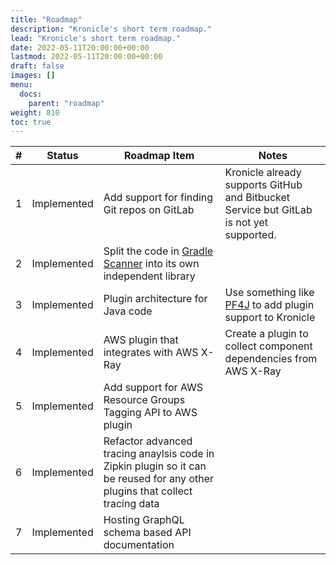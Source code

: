 ```yaml
---
title: "Roadmap"
description: "Kronicle's short term roadmap."
lead: "Kronicle's short term roadmap."
date: 2022-05-11T20:00:00+00:00
lastmod: 2022-05-11T20:00:00+00:00
draft: false
images: []
menu:
  docs:
    parent: "roadmap"
weight: 810
toc: true
---
```



| #   | Status      | Roadmap Item                                                                                                                                                                         | Notes                                                                                     |
|-----|-------------|--------------------------------------------------------------------------------------------------------------------------------------------------------------------------------------|-------------------------------------------------------------------------------------------|
| 1   | Implemented | Add support for finding Git repos on GitLab                                                                                                                                          | Kronicle already supports GitHub and Bitbucket Service but GitLab is not yet supported.   |
| 2   | Implemented | Split the code in [Gradle Scanner](https://github.com/kronicle-tech/kronicle/tree/main/service/src/main/java/tech/kronicle/service/scanners/gradle) into its own independent library |                                                                                           |
| 3   | Implemented | Plugin architecture for Java code                                                                                                                                                    | Use something like [PF4J](https://github.com/pf4j/pf4j) to add plugin support to Kronicle |
| 4   | Implemented | AWS plugin that integrates with AWS X-Ray                                                                                                                                            | Create a plugin to collect component dependencies from AWS X-Ray                          |
| 5   | Implemented | Add support for AWS Resource Groups Tagging API to AWS plugin                                                                                                                        |                                                                                           |
| 6   | Implemented | Refactor advanced tracing anaylsis code in Zipkin plugin so it can be reused for any other plugins that collect tracing data                                                         |                                                                                           |
| 7   | Implemented | Hosting GraphQL schema based API documentation                                                                                                                                       |                                                                                           |
